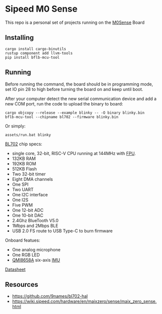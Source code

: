 # Sipeed M0 Sense

This repo is a personal set of projects running on the [M0Sense](https://wiki.sipeed.com/hardware/en/maixzero/sense/maix_zero_sense.html) Board


## Installing
```
cargo install cargo-binutils
rustup component add llvm-tools
pip install bflb-mcu-tool
```

## Running
Before running the command, the board should be in programming mode, set IO pin 28 to high before turning the board on and keep until boot.

After your computer detect the new serial communication device and add a new COM port, run the code to upload the binary to board:

```
cargo objcopy --release --example blinky -- -O binary blinky.bin
bflb-mcu-tool --chipname bl702 --firmware blinky.bin
```

Or simply:

```
assets/run.bat blinky
```

[BL702](https://en.bouffalolab.com/product/?type=detail&id=8) chip specs:
- single core, 32-bit, RISC-V CPU running at 144MHz with [FPU](https://en.wikipedia.org/wiki/Floating-point_unit).
- 132KB RAM
- 192KB ROM
- 512KB Flash
- Two 32-bit timer
- Eight DMA channels
- One SPI
- Two UART
- One I2C interface
- One I2S
- Five PWM
- One 12-bit ADC
- One 10-bit DAC
- 2.4Ghz BlueTooth V5.0
- 1Mbps and 2Mbps BLE
- USB 2.0 FS route to USB Type-C to burn firmware

Onboard featues:
- One analog microphone
- One RGB LED
- [QMI8658A](https://www.lcsc.com/product-detail/Attitude-Sensors_QST-QMI8658A_C3021082.html) six-axis [IMU](https://en.wikipedia.org/wiki/Inertial_measurement_unit)

[Datasheet](./assets/Datasheet.pdf)

## Resources
- https://github.com/9names/bl702-hal
- https://wiki.sipeed.com/hardware/en/maixzero/sense/maix_zero_sense.html